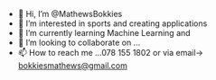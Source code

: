- 👋 Hi, I’m @MathewsBokkies
- 👀 I’m interested in sports and creating applications
- 🌱 I’m currently learning Machine Learning and 
- 💞️ I’m looking to collaborate on ...
- 📫 How to reach me ...078 155 1802 or via email-> bokkiesmathews@gmail.com

<!---
MathewsBokkies/MathewsBokkies is a ✨ special ✨ repository because its `README.md` (this file) appears on your GitHub profile.
You can click the Preview link to take a look at your changes.
--->
